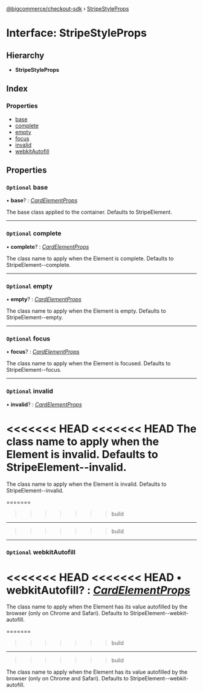 [@bigcommerce/checkout-sdk](../README.md) › [StripeStyleProps](stripestyleprops.md)

# Interface: StripeStyleProps

## Hierarchy

* **StripeStyleProps**

## Index

### Properties

* [base](stripestyleprops.md#optional-base)
* [complete](stripestyleprops.md#optional-complete)
* [empty](stripestyleprops.md#optional-empty)
* [focus](stripestyleprops.md#optional-focus)
* [invalid](stripestyleprops.md#optional-invalid)
* [webkitAutofill](stripestyleprops.md#optional-webkitautofill)

## Properties

### `Optional` base

• **base**? : *[CardElementProps](cardelementprops.md)*

The base class applied to the container.
Defaults to StripeElement.

___

### `Optional` complete

• **complete**? : *[CardElementProps](cardelementprops.md)*

The class name to apply when the Element is complete.
Defaults to StripeElement--complete.

___

### `Optional` empty

• **empty**? : *[CardElementProps](cardelementprops.md)*

The class name to apply when the Element is empty.
Defaults to StripeElement--empty.

___

### `Optional` focus

• **focus**? : *[CardElementProps](cardelementprops.md)*

The class name to apply when the Element is focused.
Defaults to StripeElement--focus.

___

### `Optional` invalid

• **invalid**? : *[CardElementProps](cardelementprops.md)*

<<<<<<< HEAD
<<<<<<< HEAD
The class name to apply when the Element is invalid.
Defaults to StripeElement--invalid.
=======
The class name to apply when the Element is invalid. Defaults to StripeElement--invalid.

=======
>>>>>>> build
___
<a id="webkitautofill"></a>
>>>>>>> build

___

### `Optional` webkitAutofill

<<<<<<< HEAD
<<<<<<< HEAD
• **webkitAutofill**? : *[CardElementProps](cardelementprops.md)*
=======
The class name to apply when the Element has its value autofilled by the browser (only on Chrome and Safari). Defaults to StripeElement--webkit-autofill.

=======
>>>>>>> build
___
>>>>>>> build

The class name to apply when the Element has its value
autofilled by the browser (only on Chrome and Safari).
Defaults to StripeElement--webkit-autofill.
